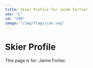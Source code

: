 ```yaml
---
title: Skier Profile for Jaime Fortier
sex: "L"
id: "399"
image: "/img/flags/can.svg" 
---
```


# Skier Profile

This page is for: Jaime Fortier.
    
